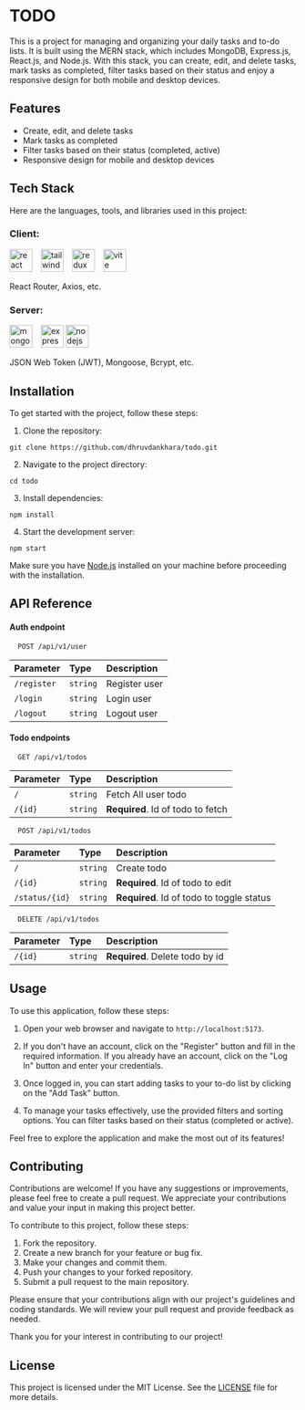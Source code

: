 # TODO

This is a project for managing and organizing your daily tasks and to-do lists. It is built using the MERN stack, which includes MongoDB, Express.js, React.js, and Node.js. With this stack, you can create, edit, and delete tasks, mark tasks as completed, filter tasks based on their status and enjoy a responsive design for both mobile and desktop devices.

## Features

- Create, edit, and delete tasks
- Mark tasks as completed
- Filter tasks based on their status (completed, active)
- Responsive design for mobile and desktop devices

## Tech Stack

Here are the languages, tools, and libraries used in this project:

### **Client:**

<div>
<img src="https://skillicons.dev/icons?i=react" height="40" alt="react logo"  />
<img width="7">
<img src="https://skillicons.dev/icons?i=tailwind" height="40" alt="tailwindcss logo"  />
<img width="7">
<img src="https://skillicons.dev/icons?i=redux" height="40" alt="redux logo"  />
<img width="7">
<img src="https://skillicons.dev/icons?i=vite" height="40" alt="vite logo"  />
</div>

React Router, Axios, etc.

### **Server:**

<div>
<img src="https://skillicons.dev/icons?i=mongodb" height="40" alt="mongodb logo"  />
<img width="7">
<img src="https://skillicons.dev/icons?i=express" height="40" alt="express logo"  />
<img src="https://skillicons.dev/icons?i=nodejs" height="40" alt="nodejs logo"  />
<img width="7">
</div>

JSON Web Token (JWT), Mongoose, Bcrypt, etc.

## Installation

To get started with the project, follow these steps:

1. Clone the repository:

```
git clone https://github.com/dhruvdankhara/todo.git
```

2. Navigate to the project directory:

```
cd todo
```

3. Install dependencies:

```
npm install
```

4. Start the development server:

```
npm start
```

Make sure you have [Node.js](https://nodejs.org) installed on your machine before proceeding with the installation.

## API Reference

#### Auth endpoint

```http
  POST /api/v1/user
```

| Parameter   | Type     | Description   |
| :---------- | :------- | :------------ |
| `/register` | `string` | Register user |
| `/login`    | `string` | Login user    |
| `/logout`   | `string` | Logout user   |

#### Todo endpoints

```http
  GET /api/v1/todos
```

| Parameter | Type     | Description                       |
| :-------- | :------- | :-------------------------------- |
| `/`       | `string` | Fetch All user todo               |
| `/{id}`   | `string` | **Required**. Id of todo to fetch |

```http
  POST /api/v1/todos
```

| Parameter      | Type     | Description                               |
| :------------- | :------- | :---------------------------------------- |
| `/`            | `string` | Create todo                               |
| `/{id}`        | `string` | **Required**. Id of todo to edit          |
| `/status/{id}` | `string` | **Required**. Id of todo to toggle status |

```http
  DELETE /api/v1/todos
```

| Parameter | Type     | Description                     |
| :-------- | :------- | :------------------------------ |
| `/{id}`   | `string` | **Required**. Delete todo by id |

## Usage

To use this application, follow these steps:

1. Open your web browser and navigate to `http://localhost:5173`.

2. If you don't have an account, click on the "Register" button and fill in the required information. If you already have an account, click on the "Log In" button and enter your credentials.

3. Once logged in, you can start adding tasks to your to-do list by clicking on the "Add Task" button.

4. To manage your tasks effectively, use the provided filters and sorting options. You can filter tasks based on their status (completed or active).

Feel free to explore the application and make the most out of its features!

## Contributing

Contributions are welcome! If you have any suggestions or improvements, please feel free to create a pull request. We appreciate your contributions and value your input in making this project better.

To contribute to this project, follow these steps:

1. Fork the repository.
2. Create a new branch for your feature or bug fix.
3. Make your changes and commit them.
4. Push your changes to your forked repository.
5. Submit a pull request to the main repository.

Please ensure that your contributions align with our project's guidelines and coding standards. We will review your pull request and provide feedback as needed.

Thank you for your interest in contributing to our project!

## License

This project is licensed under the MIT License. See the [LICENSE](LICENSE) file for more details.
